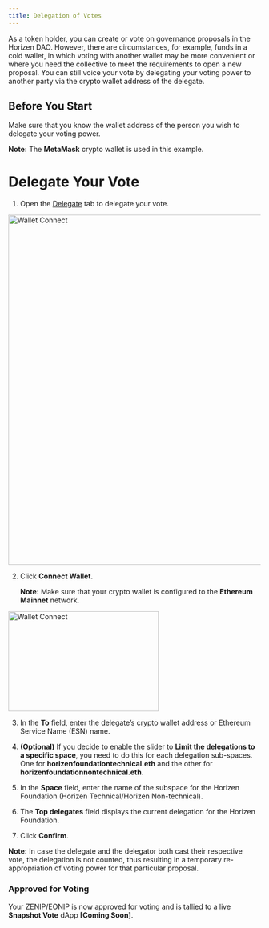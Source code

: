 ```yaml
---
title: Delegation of Votes
---
```


As a token holder, you can create or vote on governance proposals in the Horizen DAO. However, there are circumstances, for example, funds in a cold wallet, in which voting with another wallet may be more convenient or where you need the collective to meet the requirements to open a new proposal. You can still voice your vote by delegating your voting power to another party via the crypto wallet address of the delegate. 

## Before You Start

Make sure that you know the wallet address of the person you wish to delegate your voting power.

**Note:** The **MetaMask** crypto wallet is used in this example.


# Delegate Your Vote



1. Open the [Delegate](https://snapshot.org/#/delegate/horizenfoundation.eth) tab to delegate your vote.

<p>
<img src={require("/img/docs/delegation/landingpage1.png").default} alt="Wallet Connect" width="800" height="700" />
</p>

2. Click **Connect Wallet**. 

    **Note:** Make sure that your crypto wallet is configured to the **Ethereum Mainnet** network.


<p>
<img src={require("/img/docs/delegation/metamask_confignetwork2.png").default} alt="Wallet Connect" width="300" height="200" />
</p>

3. In the **To** field, enter the delegate’s crypto wallet address or Ethereum Service Name (ESN) name.
4. **(Optional)** If you decide to enable the slider to **Limit the delegations to a specific space**, you need to do this for each delegation sub-spaces. One for **horizenfoundationtechnical.eth** and the other for **horizenfoundationnontechnical.eth**. 

5. In the **Space** field, enter the name of the subspace for the Horizen Foundation (Horizen Technical/Horizen Non-technical).

6. The **Top delegates** field displays the current delegation for the Horizen Foundation.
7. Click **Confirm**.

**Note:** In case the delegate and the delegator both cast their respective vote, the delegation is not counted, thus resulting in a temporary re-appropriation of voting power for that particular proposal. 


### Approved for Voting

Your ZENIP/EONIP is now approved for voting and is tallied to a live **Snapshot Vote** dApp  **[Coming Soon]**.

